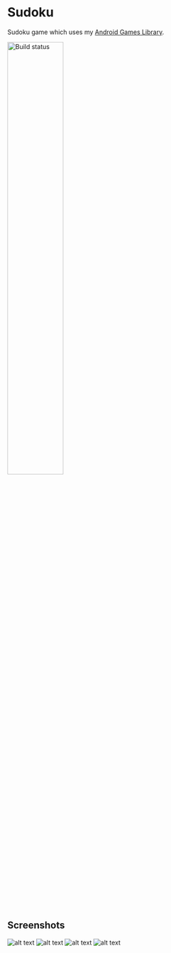 # Sudoku
Sudoku game which uses my <a href="https://github.com/SoWieMarkus/Games">Android Games Library</a>.

<a href="https://play.google.com/store/apps/details?id=markus.wieland.sudoku">
        <img src="https://upload.wikimedia.org/wikipedia/commons/7/78/Google_Play_Store_badge_EN.svg" alt="Build status" width="50%">
 </a>

## Screenshots

![alt text](https://github.com/SoWieMarkus/Sudoku/blob/main/screenshots/english/Screenshot_20210409-225115_Sudoku.jpg "Screenshot 1")
![alt text](https://github.com/SoWieMarkus/Sudoku/blob/main/screenshots/english/Screenshot_20210409-225127_Sudoku.jpg "Screenshot 1")
![alt text](https://github.com/SoWieMarkus/Sudoku/blob/main/screenshots/english/Screenshot_20210409-225140_Sudoku.jpg "Screenshot 1")
![alt text](https://github.com/SoWieMarkus/Sudoku/blob/main/screenshots/english/Screenshot_20210409-225148_Sudoku.jpg "Screenshot 1")


